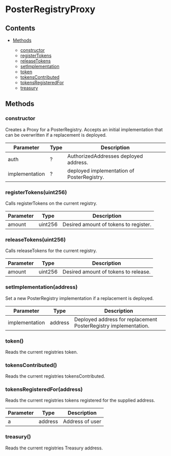 # PosterRegistryProxy




## Contents


 - [Methods](undefined)
    
     - [constructor](#constructo)
     - [registerTokens](#registerTokensuint256)
     - [releaseTokens](#releaseTokensuint256)
     - [setImplementation](#setImplementationaddress)
     - [token](#token)
     - [tokensContributed](#tokensContributed)
     - [tokensRegisteredFor](#tokensRegisteredForaddress)
     - [treasury](#treasury)
    

## Methods

### constructor


Creates a Proxy for a PosterRegistry. Accepts an initial implementation that can be overwritten if a replacement is deployed.

Parameter | Type | Description
--- | --- | ---
auth | ? | AuthorizedAddresses deployed address.
implementation | ? | deployed implementation of PosterRegistry.

### registerTokens(uint256)


Calls registerTokens on the current registry.

Parameter | Type | Description
--- | --- | ---
amount | uint256 | Desired amount of tokens to register.

### releaseTokens(uint256)


Calls releaseTokens for the current registry.

Parameter | Type | Description
--- | --- | ---
amount | uint256 | Desired amount of tokens to release.

### setImplementation(address)


Set a new PosterRegistry implementation if a replacement is deployed.

Parameter | Type | Description
--- | --- | ---
implementation | address | Deployed address for replacement PosterRegistry implementation.

### token()


Reads the current registries token.

### tokensContributed()


Reads the current registries tokensContributed.

### tokensRegisteredFor(address)


Reads the current registries tokens registered for the supplied address.

Parameter | Type | Description
--- | --- | ---
a | address | Address of user

### treasury()


Reads the current registries Treasury address.

